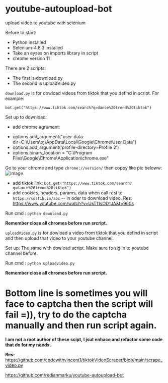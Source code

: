 # youtube-autoupload-bot
upload video to youtube with selenium



Before to start:

* Python installed
* Selenium-4.8.3 installed
* Take an eyses on imports library in script
* chrome version 11

There are 2 scripts:
- The first is download.py
- The second is uploadVideo.py

``` download.py ``` is for dowload videos from tiktok that you defind in script. 
For example: 

`bot.get("https://www.tiktok.com/search?q=dance%20trend%20tiktok")`

Set up to download: 

- add chrome agrument: 
* options.add_argument("user-data-dir=C:\\Users\\tg\\AppData\\Local\\Google\\Chrome\\User Data")
* options.add_argument('profile-directory=Profile 2') 
* options.binary_location = "C:\\Program Files\\Google\\Chrome\\Application\\chrome.exe"
 
 Go to your chrome and type `chrome://version/` then coppy like pic beloww:
 ![image](https://user-images.githubusercontent.com/117510172/232280629-e3f545c2-0858-4839-ba30-333da1eb50a8.png)
 
 * add tiktok link: `bot.get("https://www.tiktok.com/search?q=dance%20trend%20tiktok")`
 * add cookies, headers, params, data when call rest to `https://ssstik.io/abc` -- in oder to download video. Res: https://www.youtube.com/watch?v=UsT11sOD1JA&t=960s
 
 Run cmd : `python download.py`
 
 **Remember close all chromes before run srcript.**

 
 ``` uploadVideo.py ``` is for dowload a video from tiktok that you defind in script and then upload that video to your youtube channel. 
 
 Set up:
 The same with dowload script. Make sure to sig in to youtube channel before.
 
  Run cmd : `python uploadvideo.py`
  
  **Remember close all chromes before run srcript.**

 
 # Bottom line is sometimes you will face to captcha then the script will fail =)), try to do the captcha manually and then run script again.
 
 **I am not a root author of these scipt, I jsut enhace and refactor some code that do for my needs.**
 
 **Res:**
 https://github.com/codewithvincent1/tiktokVideoScraper/blob/main/scrape_video.py
 
 https://github.com/redianmarku/youtube-autoupload-bot

 
 
